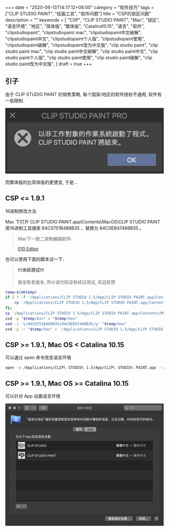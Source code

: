 +++
date = "2020-06-13T14:17:12+08:00"
category = "软件技巧"
tags = ["CLIP STUDIO PAINT", "绘画工具", "软件问题"]
title = "CSP的锁区问题"
description = ""
keywords = [
    "CSP",
    "CLIP STUDIO PAINT",
    "Mac",
    "锁区",
    "语言环境",
    "地区",
    "简体版",
    "繁体版",
    "Catalina10.15",
    "语言",
    "软件",
    "clipstudiopaint",
    "clipstudiopaint mac",
    "clipstudiopaint中文破解",
    "clipstudiopaint中文",
    "clipstudiopaint个人版",
    "clipstudiopaint使用",
    "clipstudiopaint破解",
    "clipstudiopaint改为中文版",
    "clip studio paint",
    "clip studio paint mac",
    "clip studio paint中文破解",
    "clip studio paint中文",
    "clip studio paint个人版",
    "clip studio paint使用",
    "clip studio paint破解",
    "clip studio paint改为中文版",
]
draft = true
+++


## 引子

由于 CLIP STUDIO PAINT 的销售策略, 每个国家/地区的软件授权不通用, 软件有一些限制.

![CSP锁区限制](./Snipaste_2020-06-13_14-47-59.jpg)

而繁体版的比简体版的更便宜, 于是...

<!-- more -->

## CSP <= 1.9.1

16进制修改方法

Mac 下打开 CLIP STUDIO PAINT.app\Contents\MacOS\CLIP STUDIO PAINT
用16进制工具搜索 84C0751B488B35 ，替换为 84C0EB47488B35 。

>Mac下一款二进制编辑软件:
>
>[010 Editor](https://www.sweetscape.com/download/010editor/)


也可以使用下面的脚本试一下:

> :exclamation::exclamation::exclamation:**未经测试**:exclamation::exclamation::exclamation:
>
> 我没有老版本, 所以该代码没有经过测试, 欢迎反馈

``` bash
temp=$(mktemp)
if [ ! -f '/Applications/CLIP STUDIO 1.5/App/CLIP STUDIO PAINT.app/Contents/MacOS/CLIP STUDIO PAINT.bak' ]; then
    cp '/Applications/CLIP STUDIO 1.5/App/CLIP STUDIO PAINT.app/Contents/MacOS/CLIP STUDIO PAINT' '/Applications/CLIP STUDIO 1.5/App/CLIP STUDIO PAINT.app/Contents/MacOS/CLIP STUDIO PAINT.bak'
fi;
cp '/Applications/CLIP STUDIO 1.5/App/CLIP STUDIO PAINT.app/Contents/MacOS/CLIP STUDIO PAINT' "$temp/bin"
xxd -p "$temp/bin" > "$temp/hex"
sed -i 's/84C0751B488B35/84C0EB47488B35/g' "$temp/hex"
xxd -p -r "$temp/hex" > '/Applications/CLIP STUDIO 1.5/App/CLIP STUDIO PAINT.app/Contents/MacOS/CLIP STUDIO PAINT'
```

## CSP >= 1.9.1, Mac OS < Catalina 10.15

可以通过 open 命令改变语言环境

``` bash
open -a /Applications/CLIP\ STUDIO\ 1.5/App/CLIP\ STUDIO\ PAINT.app --args -AppleLanguages '(zh-tw)'
```


## CSP >= 1.9.1, Mac OS >= Catalina 10.15

可以针对 App 设置语言环境

![针对App选择语言](./Snipaste_2020-06-13_14-11-12.jpg)
